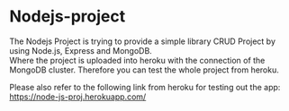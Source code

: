 # Nodejs-project

The Nodejs Project is trying to provide a simple library CRUD Project by using Node.js, Express and MongoDB.  
Where the project is uploaded into heroku with the connection of the MongoDB cluster.  Therefore you can test the whole project from heroku.

Please also refer to the following link from heroku for testing out the app:  
https://node-js-proj.herokuapp.com/
